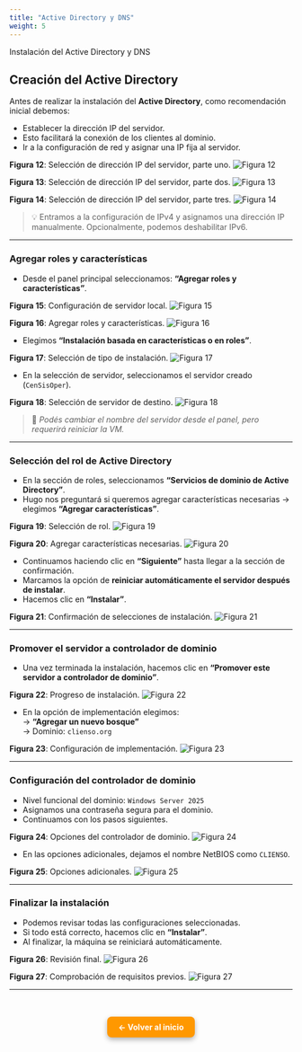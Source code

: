 ```yaml
---
title: "Active Directory y DNS"
weight: 5
---
```


Instalación del Active Directory y DNS

<!--more-->

## Creación del Active Directory

Antes de realizar la instalación del **Active Directory**, como recomendación inicial debemos:

- Establecer la dirección IP del servidor.
- Esto facilitará la conexión de los clientes al dominio.
- Ir a la configuración de red y asignar una IP fija al servidor.

**Figura 12**: Selección de dirección IP del servidor, parte uno.
![Figura 12](https://katherine506.github.io/clienSO/images/12.png)

**Figura 13**: Selección de dirección IP del servidor, parte dos.
![Figura 13](../images/13.png)

**Figura 14**: Selección de dirección IP del servidor, parte tres.
![Figura 14](../images/14.png)

> 💡 Entramos a la configuración de IPv4 y asignamos una dirección IP manualmente. Opcionalmente, podemos deshabilitar IPv6.

---

### Agregar roles y características

- Desde el panel principal seleccionamos: **“Agregar roles y características”**.

**Figura 15**: Configuración de servidor local.
![Figura 15](../images/15.png)

**Figura 16**: Agregar roles y características.
![Figura 16](../images/16.png)

- Elegimos **“Instalación basada en características o en roles”**.

**Figura 17**: Selección de tipo de instalación.
![Figura 17](../images/17.png)

- En la selección de servidor, seleccionamos el servidor creado (`CenSisOper`).

**Figura 18**: Selección de servidor de destino.
![Figura 18](../images/18.png)

> 📝 _Podés cambiar el nombre del servidor desde el panel, pero requerirá reiniciar la VM._

---

### Selección del rol de Active Directory

- En la sección de roles, seleccionamos **“Servicios de dominio de Active Directory”**.
- Hugo nos preguntará si queremos agregar características necesarias → elegimos **“Agregar características”**.

**Figura 19**: Selección de rol.
![Figura 19](../images/19.png)

**Figura 20**: Agregar características necesarias.
![Figura 20](../images/20.png)

- Continuamos haciendo clic en **“Siguiente”** hasta llegar a la sección de confirmación.
- Marcamos la opción de **reiniciar automáticamente el servidor después de instalar**.
- Hacemos clic en **“Instalar”**.

**Figura 21**: Confirmación de selecciones de instalación.
![Figura 21](../images/21.png)

---

### Promover el servidor a controlador de dominio

- Una vez terminada la instalación, hacemos clic en **“Promover este servidor a controlador de dominio”**.

**Figura 22**: Progreso de instalación.
![Figura 22](../images/22.png)

- En la opción de implementación elegimos:  
  → **“Agregar un nuevo bosque”**  
  → Dominio: `clienso.org`

**Figura 23**: Configuración de implementación.
![Figura 23](../images/23.png)

---

### Configuración del controlador de dominio

- Nivel funcional del dominio: `Windows Server 2025`
- Asignamos una contraseña segura para el dominio.
- Continuamos con los pasos siguientes.

**Figura 24**: Opciones del controlador de dominio.
![Figura 24](../images/24.png)

- En las opciones adicionales, dejamos el nombre NetBIOS como `CLIENSO`.

**Figura 25**: Opciones adicionales.
![Figura 25](../images/25.png)

---

### Finalizar la instalación

- Podemos revisar todas las configuraciones seleccionadas.
- Si todo está correcto, hacemos clic en **“Instalar”**.
- Al finalizar, la máquina se reiniciará automáticamente.

**Figura 26**: Revisión final.
![Figura 26](../images/26.png)

**Figura 27**: Comprobación de requisitos previos.
![Figura 27](../images/27.png)

---

<div style="text-align: center; margin-top: 3rem;">
  <a href="/_index.md" style="
    display: inline-block;
    background-color: #ff9800;
    color: white;
    padding: 10px 20px;
    border-radius: 8px;
    text-decoration: none;
    font-weight: bold;
    box-shadow: 0 4px 10px rgba(0, 0, 0, 0.3);
    transition: background-color 0.2s ease;">
    ← Volver al inicio
  </a>
</div>

